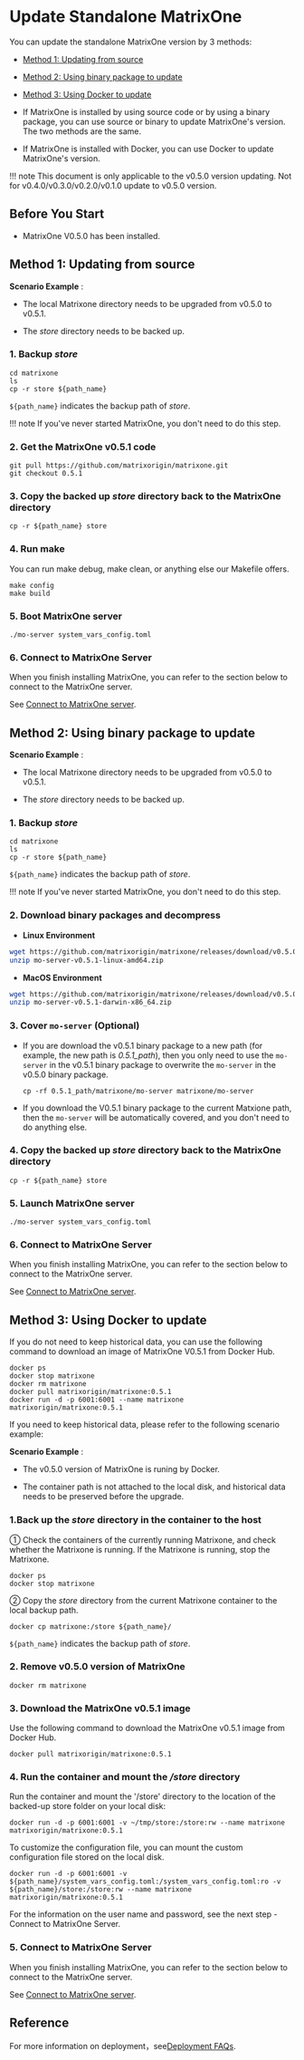 # **Update Standalone MatrixOne**

You can update the standalone MatrixOne version by 3 methods:

- <p><a href="#code_source_update">Method 1: Updating from source</a></p>
- <p><a href="#binary_packages_update">Method 2: Using binary package to update</a></p>
- <p><a href="#use_docker_update">Method 3: Using Docker to update</a></p>

- If MatrixOne is installed by using source code or by using a binary package, you can use source or binary to update MatrixOne's version. The two methods are the same.

- If MatrixOne is installed with Docker, you can use Docker to update MatrixOne's version.

!!! note
    This document is only applicable to the v0.5.0 version updating. Not for v0.4.0/v0.3.0/v0.2.0/v0.1.0 update to v0.5.0 version.
    
## Before You Start

- MatrixOne V0.5.0 has been installed.

## <h2><a name="code_source_update">Method 1: Updating from source</a></h2>

**Scenario Example** :

- The local Matrixone directory needs to be upgraded from v0.5.0 to v0.5.1.

- The *store* directory needs to be backed up.

### 1. Backup *store*

```
cd matrixone
ls
cp -r store ${path_name}
```

`${path_name}` indicates the backup path of *store*.

!!! note
    If you've never started MatrixOne, you don't need to do this step.

### 2. Get the MatrixOne v0.5.1 code

```
git pull https://github.com/matrixorigin/matrixone.git
git checkout 0.5.1
```

### 3. Copy the backed up *store* directory back to the MatrixOne directory

```
cp -r ${path_name} store
```

### 4. Run make

You can run make debug, make clean, or anything else our Makefile offers.

```
make config
make build
```

### 5. Boot MatrixOne server

```
./mo-server system_vars_config.toml
```

### 6. Connect to MatrixOne Server

When you finish installing MatrixOne, you can refer to the section below to connect to the MatrixOne server.

See [Connect to MatrixOne server](connect-to-matrixone-server.md).

## <h2><a name="binary_packages_update">Method 2: Using binary package to update</a></h2>

**Scenario Example** :

- The local Matrixone directory needs to be upgraded from v0.5.0 to v0.5.1.

- The *store* directory needs to be backed up.

### 1. Backup *store*

```
cd matrixone
ls
cp -r store ${path_name}
```

`${path_name}` indicates the backup path of *store*.

!!! note
    If you've never started MatrixOne, you don't need to do this step.

### 2. Download binary packages and decompress

- **Linux Environment**

```bash
wget https://github.com/matrixorigin/matrixone/releases/download/v0.5.0/mo-server-v0.5.1-linux-amd64.zip
unzip mo-server-v0.5.1-linux-amd64.zip
```

- **MacOS Environment**

```bash
wget https://github.com/matrixorigin/matrixone/releases/download/v0.5.0/mo-server-v0.5.1-darwin-x86_64.zip
unzip mo-server-v0.5.1-darwin-x86_64.zip
```

### 3. Cover `mo-server` (Optional)

- If you are download the v0.5.1 binary package to a new path (for example, the new path is *0.5.1_path*), then you only need to use the `mo-server` in the v0.5.1 binary package to overwrite the `mo-server` in the v0.5.0 binary package.

  ```
  cp -rf 0.5.1_path/matrixone/mo-server matrixone/mo-server
  ```

- If you download the V0.5.1 binary package to the current Matxione path, then the `mo-server` will be automatically covered, and you don't need to do anything else.

### 4. Copy the backed up *store* directory back to the MatrixOne directory

```
cp -r ${path_name} store
```

### 5. Launch MatrixOne server

```
./mo-server system_vars_config.toml
```

### 6. Connect to MatrixOne Server

When you finish installing MatrixOne, you can refer to the section below to connect to the MatrixOne server.

See [Connect to MatrixOne server](connect-to-matrixone-server.md).

## <h2><a name="use_docker_update">Method 3: Using Docker to update</a></h2>

If you do not need to keep historical data, you can use the following command to download an image of MatrixOne V0.5.1 from Docker Hub.

``` 
docker ps 
docker stop matrixone 
docker rm matrixone 
docker pull matrixorigin/matrixone:0.5.1 
docker run -d -p 6001:6001 --name matrixone matrixorigin/matrixone:0.5.1 
```

If you need to keep historical data, please refer to the following scenario example:

**Scenario Example** :

- The v0.5.0 version of MatrixOne is runing by Docker.

- The container path is not attached to the local disk, and historical data needs to be preserved before the upgrade.

### 1.Back up the *store* directory in the container to the host

① Check the containers of the currently running Matrixone, and check whether the Matrixone is running. If the Matrixone is running, stop the Matrixone.

```
docker ps
docker stop matrixone
```

② Copy the *store* directory from the current Matrixone container to the local backup path.

```
docker cp matrixone:/store ${path_name}/
```

`${path_name}` indicates the backup path of *store*.

### 2. Remove v0.5.0 version of MatrixOne

```
docker rm matrixone
```

### 3. Download the MatrixOne v0.5.1 image

Use the following command to download the MatrixOne v0.5.1 image from Docker Hub.

```
docker pull matrixorigin/matrixone:0.5.1
```

### 4. Run the container and mount the */store* directory

Run the container and mount the '/store' directory to the location of the backed-up store folder on your local disk:

```
docker run -d -p 6001:6001 -v ~/tmp/store:/store:rw --name matrixone matrixorigin/matrixone:0.5.1
```

To customize the configuration file, you can mount the custom configuration file stored on the local disk.

```
docker run -d -p 6001:6001 -v ${path_name}/system_vars_config.toml:/system_vars_config.toml:ro -v ${path_name}/store:/store:rw --name matrixone matrixorigin/matrixone:0.5.1
```

For the information on the user name and password, see the next step - Connect to MatrixOne Server.

### 5. Connect to MatrixOne Server

When you finish installing MatrixOne, you can refer to the section below to connect to the MatrixOne server.

See [Connect to MatrixOne server](connect-to-matrixone-server.md).

## Reference

For more information on deployment，see[Deployment FAQs](../FAQs/deployment-faqs.md).
